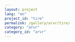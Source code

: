 ```yaml
---
layout: project
lang: "en"
project_id: "tire"
permalink: /gallery/arvr/tire/
category: "arvr"
category_id: "arvr"
---
```

